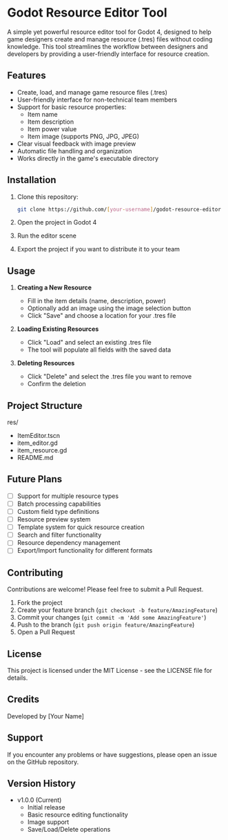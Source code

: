 # Godot Resource Editor Tool

A simple yet powerful resource editor tool for Godot 4, designed to help game designers create and manage resource (.tres) files without coding knowledge. This tool streamlines the workflow between designers and developers by providing a user-friendly interface for resource creation.

## Features

- Create, load, and manage game resource files (.tres)
- User-friendly interface for non-technical team members
- Support for basic resource properties:
  - Item name
  - Item description
  - Item power value
  - Item image (supports PNG, JPG, JPEG)
- Clear visual feedback with image preview
- Automatic file handling and organization
- Works directly in the game's executable directory

## Installation

1. Clone this repository:
	```bash
	git clone https://github.com/[your-username]/godot-resource-editor
	```

2. Open the project in Godot 4
3. Run the editor scene
4. Export the project if you want to distribute it to your team

## Usage

1. **Creating a New Resource**
   - Fill in the item details (name, description, power)
   - Optionally add an image using the image selection button
   - Click "Save" and choose a location for your .tres file

2. **Loading Existing Resources**
   - Click "Load" and select an existing .tres file
   - The tool will populate all fields with the saved data

3. **Deleting Resources**
   - Click "Delete" and select the .tres file you want to remove
   - Confirm the deletion

## Project Structure
res/
- ItemEditor.tscn
- item_editor.gd
- item_resource.gd
- README.md

## Future Plans

- [ ] Support for multiple resource types
- [ ] Batch processing capabilities
- [ ] Custom field type definitions
- [ ] Resource preview system
- [ ] Template system for quick resource creation
- [ ] Search and filter functionality
- [ ] Resource dependency management
- [ ] Export/Import functionality for different formats

## Contributing

Contributions are welcome! Please feel free to submit a Pull Request.

1. Fork the project
2. Create your feature branch (`git checkout -b feature/AmazingFeature`)
3. Commit your changes (`git commit -m 'Add some AmazingFeature'`)
4. Push to the branch (`git push origin feature/AmazingFeature`)
5. Open a Pull Request

## License

This project is licensed under the MIT License - see the LICENSE file for details.

## Credits

Developed by [Your Name]

## Support

If you encounter any problems or have suggestions, please open an issue on the GitHub repository.

## Version History

- v1.0.0 (Current)
  - Initial release
  - Basic resource editing functionality
  - Image support
  - Save/Load/Delete operations
